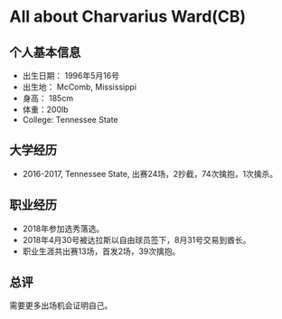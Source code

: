 # All about Charvarius Ward(CB)


## 个人基本信息
- 出生日期： 1996年5月16号
- 出生地： McComb, Mississippi
- 身高： 185cm
- 体重：200lb
- College: Tennessee State

## 大学经历
- 2016-2017, Tennessee State, 出赛24场，2抄截，74次擒抱，1次擒杀。

## 职业经历
- 2018年参加选秀落选。
- 2018年4月30号被达拉斯以自由球员签下，8月31号交易到酋长。
- 职业生涯共出赛13场，首发2场，39次擒抱。


## 总评
需要更多出场机会证明自己。
